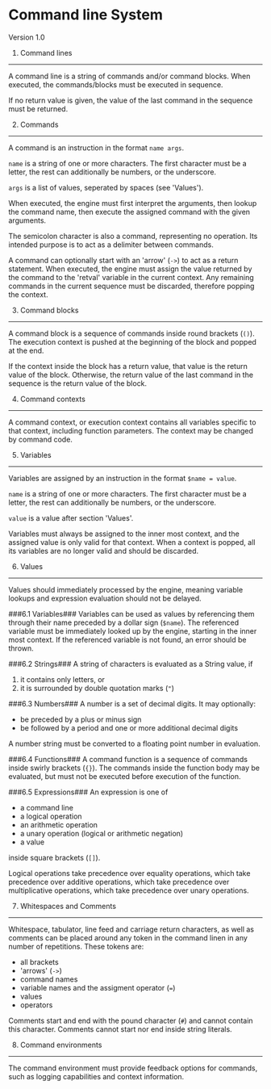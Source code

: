 Command line System
===================
Version 1.0

1. Command lines
----------------
A command line is a string of commands and/or command blocks. When executed, the commands/blocks must be
executed in sequence.

If no return value is given, the value of the last command in the sequence must be returned.

2. Commands
-----------
A command is an instruction in the format `name args`.

`name` is a string of one or more characters.
The first character must be a letter, the rest can additionally be numbers, or the underscore.

`args` is a list of values, seperated by spaces (see 'Values').

When executed, the engine must first interpret the arguments, then lookup the command name,
then execute the assigned command with the given arguments.

The semicolon character is also a command, representing no operation.
Its intended purpose is to act as a delimiter between commands.

A command can optionally start with an 'arrow' (`->`) to act as a return statement.
When executed, the engine must assign the value returned by the command to the 'retval' variable in the current context.
Any remaining commands in the current sequence must be discarded, therefore popping the context.

3. Command blocks
-----------------
A command block is a sequence of commands inside round brackets (`()`). The execution context is pushed at the
beginning of the block and popped at the end.

If the context inside the block has a return value, that value is the return value of the block. Otherwise, the
return value of the last command in the sequence is the return value of the block.

4. Command contexts
-------------------
A command context, or execution context contains all variables specific to that context, including function parameters.
The context may be changed by command code.

5. Variables
------------
Variables are assigned by an instruction in the format `$name = value`.

`name` is a string of one or more characters.
The first character must be a letter, the rest can additionally be numbers, or the underscore.

`value` is a value after section 'Values'.

Variables must always be assigned to the inner most context, and the assigned value is only valid for that context.
When a context is popped, all its variables are no longer valid and should be discarded.

6. Values
---------
Values should immediately processed by the engine, meaning variable lookups and expression evaluation should not
be delayed.

###6.1 Variables###
Variables can be used as values by referencing them through their name preceded by a dollar sign (`$name`).
The referenced variable must be immediately looked up by the engine, starting in the inner most context.
If the referenced variable is not found, an error should be thrown.

###6.2 Strings###
A string of characters is evaluated as a String value, if

1. it contains only letters, or
2. it is surrounded by double quotation marks (`"`)

###6.3 Numbers###
A number is a set of decimal digits.
It may optionally:

* be preceded by a plus or minus sign
* be followed by a period and one or more additional decimal digits

A number string must be converted to a floating point number in evaluation.

###6.4 Functions###
A command function is a sequence of commands inside swirly brackets (`{}`).
The commands inside the function body may be evaluated, but must not be executed before execution of the function.

###6.5 Expressions###
An expression is one of

* a command line
* a logical operation
* an arithmetic operation
* a unary operation (logical or arithmetic negation)
* a value

inside square brackets (`[]`).

Logical operations take precedence over equality operations, which take precedence over additive operations, which
take precedence over multiplicative operations, which take precedence over unary operations.

7. Whitespaces and Comments
---------------------------
Whitespace, tabulator, line feed and carriage return characters, as well as comments can be placed around any token
in the command linen in any number of repetitions. These tokens are:

* all brackets
* 'arrows' (`->`)
* command names
* variable names and the assigment operator (`=`)
* values
* operators

Comments start and end with the pound character (`#`) and cannot contain this character.
Comments cannot start nor end inside string literals.

8. Command environments
-----------------------
The command environment must provide feedback options for commands, such as logging capabilities and context information.

